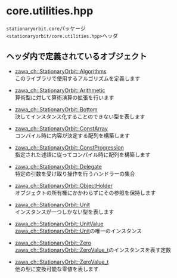 # core.utilities.hpp

`stationaryorbit.core`パッケージ  
`<stationaryorbit/core.utilities.hpp>`ヘッダ  

## ヘッダ内で定義されているオブジェクト

- [zawa_ch::StationaryOrbit::Algorithms](../../objects/core/algorithms.md)  
    このライブラリで使用するアルゴリズムを定義します

- [zawa_ch::StationaryOrbit::Arithmetic](../../objects/core/arithmetic.md)  
    算術型に対して算術演算の拡張を行います

- [zawa_ch::StationaryOrbit::Bottom](../../objects/core/bottom.md)  
    決してインスタンス化することのできない型を表します

- [zawa_ch::StationaryOrbit::ConstArray](../../objects/core/constarray.md)  
    コンパイル時に内容が決定する配列を構築します

- [zawa_ch::StationaryOrbit::ConstProgression](../../objects/core/constprogression.md)  
    指定された述語に従ってコンパイル時に配列を構築します

- [zawa_ch::StationaryOrbit::Delegate](../../objects/core/delegate.md)  
    特定の引数を受け取り操作を行うハンドラーの集合

- [zawa_ch::StationaryOrbit::ObjectHolder](../../objects/core/objectholder.md)  
    オブジェクトの所有権にかかわらずにその参照を保持します

- [zawa_ch::StationaryOrbit::Unit](../../objects/core/unit.md)  
    インスタンスが一つしかない型を表します

- [zawa_ch::StationaryOrbit::UnitValue](../../objects/core/unitvalue.md)  
    [zawa_ch::StationaryOrbit::Unit](../../objects/core/unit.md)の唯一のインスタンス

- [zawa_ch::StationaryOrbit::Zero](../../objects/core/zero.md)  
    [zawa_ch::StationaryOrbit::ZeroValue_t](../../objects/core/zerovalue.md)のインスタンスを表す定数

- [zawa_ch::StationaryOrbit::ZeroValue_t](../../objects/core/zerovalue.md)  
    他の型に変換可能な零値を表します
